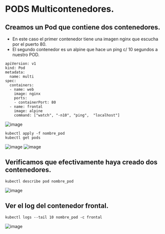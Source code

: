 # PODS Multicontenedores.
## Creamos un Pod que contiene dos contenedores.
- En este caso el primer contenedor tiene una imagen nginx que escucha por el puerto 80.
- El segundo contenedor es un alpine que hace un ping c/ 10 segundos a nuestro POD.
```
apiVersion: v1
kind: Pod
metadata:
  name: multi
spec:
  containers:
  - name: web
    image: nginx
    ports:
    - containerPort: 80  
  - name: frontal
    image: alpine
    command: ["watch", "-n10", "ping",  "localhost"]
```
![image](https://github.com/user-attachments/assets/df01abeb-9975-43c6-bec8-7addca2377e6)

```
kubectl apply -f nombre_pod
kubectl get pods
```
![image](https://github.com/user-attachments/assets/2b32cf93-9df0-49a7-b3ff-6d98081cb847)
![image](https://github.com/user-attachments/assets/2f08069c-316f-49c4-8206-ca7c527efe0f)

## Verificamos que efectivamente haya creado dos contenedores.
```
kubectl describe pod nombre_pod
```
![image](https://github.com/user-attachments/assets/f9725ce3-7450-4f05-ae26-ff38866ebcca)

## Ver el log del contenedor frontal.
```
kubectl logs --tail 10 nombre_pod -c frontal
```
![image](https://github.com/user-attachments/assets/53308ffd-c9ec-4f88-b1ee-558b9ee88df9)
